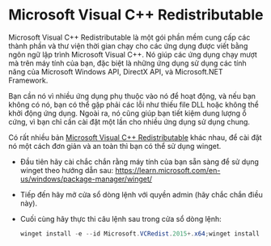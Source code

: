 # Microsoft Visual C++ Redistributable

Microsoft Visual C++ Redistributable là một gói phần mềm cung cấp các thành phần và thư viện thời gian chạy cho các ứng dụng được viết bằng ngôn ngữ lập trình Microsoft Visual C++. Nó giúp các ứng dụng chạy mượt mà trên máy tính của bạn, đặc biệt là những ứng dụng sử dụng các tính năng của Microsoft Windows API, DirectX API, và Microsoft.NET Framework. 

Bạn cần nó vì nhiều ứng dụng phụ thuộc vào nó để hoạt động, và nếu bạn không có nó, bạn có thể gặp phải các lỗi như thiếu file DLL hoặc không thể khởi động ứng dụng. Ngoài ra, nó cũng giúp bạn tiết kiệm dung lượng ổ cứng, vì bạn chỉ cần cài đặt một lần cho nhiều ứng dụng sử dụng chung.

Có rất nhiều bản [Microsoft Visual C++ Redistributable](https://learn.microsoft.com/en-us/cpp/windows/latest-supported-vc-redist?view=msvc-170) khác nhau, để cài đặt nó một cách đơn giản và an toàn thì bạn có thể sử dụng winget.

- Đầu tiên hãy cài chắc chắn rằng máy tính của bạn sẵn sàng để sử dụng winget theo hướng dẫn sau: https://learn.microsoft.com/en-us/windows/package-manager/winget/

- Tiếp đến hãy mở cửa sổ dòng lệnh với quyền admin (hãy chắc chắn điều này).

- Cuối cùng hãy thực thi câu lệnh sau trong cửa sổ dòng lệnh:

	``` powershell
	winget install -e --id Microsoft.VCRedist.2015+.x64;winget install -e --id Microsoft.VCRedist.2015+.x86;winget install -e --id Microsoft.VCRedist.2012.x64;winget install -e --id Microsoft.VCRedist.2012.x86;winget install -e --id Microsoft.VCRedist.2013.x64;winget install -e --id Microsoft.VCRedist.2013.x86;winget install -e --id Microsoft.VCRedist.2010.x64;winget install -e --id Microsoft.VCRedist.2010.x86;winget install -e --id Microsoft.VCRedist.2008.x64;winget install -e --id Microsoft.VCRedist.2008.x86;winget install -e --id Microsoft.VCRedist.2005.x64;winget install -e --id Microsoft.VCRedist.2005.x86
	```

	